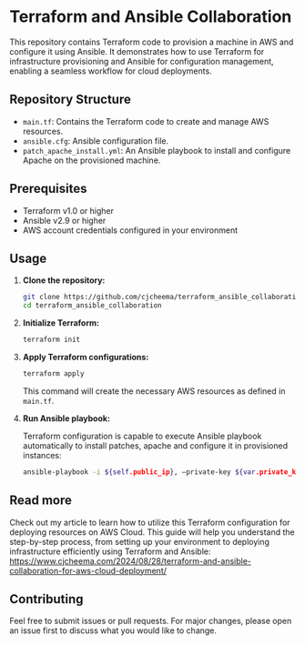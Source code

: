 # Terraform and Ansible Collaboration

This repository contains Terraform code to provision a machine in AWS and configure it using Ansible. It demonstrates how to use Terraform for infrastructure provisioning and Ansible for configuration management, enabling a seamless workflow for cloud deployments.

## Repository Structure

- `main.tf`: Contains the Terraform code to create and manage AWS resources.
- `ansible.cfg`: Ansible configuration file.
- `patch_apache_install.yml`: An Ansible playbook to install and configure Apache on the provisioned machine.

## Prerequisites

- Terraform v1.0 or higher
- Ansible v2.9 or higher
- AWS account credentials configured in your environment

## Usage

1. **Clone the repository:**

   ```bash
   git clone https://github.com/cjcheema/terraform_ansible_collaboration.git
   cd terraform_ansible_collaboration
   ```

2. **Initialize Terraform:**

   ```bash
   terraform init
   ```

3. **Apply Terraform configurations:**

   ```bash
   terraform apply
   ```

   This command will create the necessary AWS resources as defined in `main.tf`.

4. **Run Ansible playbook:**

   Terraform configuration is capable to execute Ansible playbook automatically to install patches, apache and configure it in provisioned instances:

   ```bash
   ansible-playbook -i ${self.public_ip}, –private-key ${var.private_key_path} patch_apache_install.yml
   ```

## Read more

Check out my article to learn how to utilize this Terraform configuration for deploying resources on AWS Cloud. This guide will help you understand the step-by-step process, from setting up your environment to deploying infrastructure efficiently using Terraform and Ansible:
https://www.cjcheema.com/2024/08/28/terraform-and-ansible-collaboration-for-aws-cloud-deployment/

## Contributing

Feel free to submit issues or pull requests. For major changes, please open an issue first to discuss what you would like to change.
